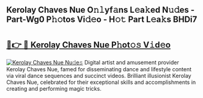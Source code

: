 ## Kerolay Chaves Nue O𝚗𝚕yf𝚊ns L𝚎a𝚔ed N𝚞𝚍es - Part-Wg0 P𝚑𝚘tos Vi𝚍𝚎o - H𝚘𝚝 Part L𝚎a𝚔s BHDi7

# <h2><a href="http://kf0oyd.oniu.top/?m=Kerolay+Chaves+Nue">🔗👉 🔴 Kerolay Chaves Nue P𝚑ot𝚘𝚜 V𝚒d𝚎o</a></h2>

[![Kerolay Chaves Nue Nu𝚍e𝚜](https://i.imgur.com/0qMVB7G.gif)](http://kf0oyd.oniu.top/?m=Kerolay+Chaves+Nue)
Digital artist and amusement provider Kerolay Chaves Nue, famed for disseminating dance and lifestyle content via viral dance sequences and succinct videos. Brilliant illusionist Kerolay Chaves Nue, celebrated for their exceptional skills and accomplishments in creating and performing magic tricks.  
